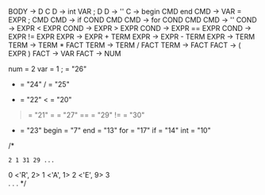 BODY -> D C
D -> int VAR ; D
D -> ''
C -> begin CMD end
CMD -> VAR = EXPR ; CMD
CMD -> if COND CMD
CMD -> for COND CMD
CMD -> ''
COND -> EXPR < EXPR
COND -> EXPR > EXPR
COND -> EXPR == EXPR
COND -> EXPR != EXPR
EXPR -> EXPR + TERM
EXPR -> EXPR - TERM
EXPR -> TERM
TERM -> TERM * FACT
TERM -> TERM / FACT
TERM -> FACT
FACT -> ( EXPR )
FACT -> VAR
FACT -> NUM



num = 2
var = 1
; = "26"
* = "24"
/ = "25"
+ = "22"
< = "20"
> = "21"
= = "27"
== = "29"
!= = "30"
- = "23"
begin = "7"
end = "13"
for = "17"
if = "14"
int = "10"

/*

    2 1 31 29 ...
0   <'R', 2>
1   <'A', 1>
2   <'E', 9>
3   
.
.
. 
*/
